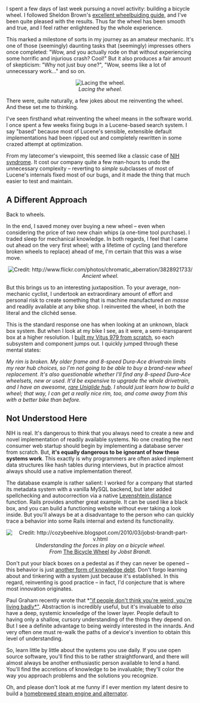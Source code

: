 I spent a few days of last week pursuing a novel activity: building a bicycle wheel. I followed Sheldon Brown's [excellent wheelbuiding guide](http://www.sheldonbrown.com/wheelbuild.html), and I've been quite pleased with the results. Thus far the wheel has been smooth and true, and I feel rather enlightened by the whole experience.

This marked a milestone of sorts in my journey as an amateur mechanic. It's one of those (seemingly) daunting tasks that (seemingly) impresses others once completed: &quot;Wow, and you actually rode on that without experiencing some horrific and injurious crash? Cool!&quot; But it also produces a fair amount of skepticism: &quot;Why not just buy one?&quot;, &quot;Wow, seems like a lot of unnecessary work...&quot; and so on.

<div style="text-align:center;"><img src="http://threebrothers.org/brendan/images/reinvent-wheel.jpg" alt="Lacing the wheel." /><br/><em>Lacing the wheel.</em></div>

There were, quite naturally, a few jokes about me reinventing the wheel. And these set me to thinking.

I've seen firsthand what reinventing the wheel means in the software world. I once spent a few weeks fixing bugs in a Lucene-based search system. I say &quot;based&quot; because most of Lucene's sensible, extensible default implementations had been ripped out and completely rewritten in some crazed attempt at optimization.

From my latecomer's viewpoint, this seemed like a classic case of [<abbr title="Not Invented Here">NIH</abbr> syndrome](http://en.wikipedia.org/wiki/Not_Invented_Here). It cost our company quite a few man-hours to undo the unnecessary complexity &ndash; reverting to *simple* subclasses of most of Lucene's internals fixed most of our bugs, and it made the thing that much easier to test and maintain.

## A Different Approach

Back to wheels.

In the end, I saved money over buying a new wheel &ndash; even when considering the price of two new chain whips (a one-time tool purchase). I traded sleep for mechanical knowledge. In both regards, I feel that I came out ahead on the very first wheel; with a lifetime of cycling (and therefore broken wheels to replace) ahead of me, I'm certain that this was a wise move.

<div style="text-align:center;"><img src="http://threebrothers.org/brendan/images/ancient-wheel.jpg" alt="Credit: http://www.flickr.com/photos/chromatic_aberration/3828921733/" title="Credit: http://www.flickr.com/photos/chromatic_aberration/3828921733/" /><br/><em>Ancient wheel.</em></div>

But this brings us to an interesting juxtaposition. To your average, non-mechanic cyclist, I undertook an extraordinary amount of effort and personal risk to create something that is machine manufactured *en masse* and readily available at any bike shop. I reinvented the wheel, in both the literal and the clich&eacute;d sense.

This is the standard response one has when looking at an unknown, black box system. But when I look at my bike I see, as it were, a semi-transparent box at a higher resolution. I [built my Vitus 979 from scratch](../vitus-979-reborn/), so each subsystem and component jumps out. I quickly jumped through these mental states:

<div class="codeBlock"><em>My rim is broken. My older frame and 8-speed Dura-Ace drivetrain limits my rear hub choices, so I'm not going to be able to buy a brand-new wheel replacement. It's also questionable whether I'll find any 8-speed Dura-Ace wheelsets, new or used. It'd be expensive to upgrade the whole drivetrain, and I have an awesome, <a href="http://www.sheldonbrown.com/k7.html#uniglide">rare Uniglide hub</a>. I should just learn how to build a wheel; that way, I can get a really nice rim, too, and come away from this with a better bike than before.</em></div>

## Not Understood Here

NIH is real. It's dangerous to think that you always need to create a new and novel implementation of readily available systems. No one creating the next consumer web startup should begin by implementing a database server from scratch. But, **it's equally dangerous to be ignorant of how these systems work**. This exactly is why programmers are often asked implement data structures like hash tables during interviews, but in practice almost always should use a native implementation thereof.

The database example is rather salient: I worked for a company that started its metadata system with a vanilla MySQL backend, but later added spellchecking and autocorrection via a native [Levenshtein distance](http://en.wikipedia.org/wiki/Levenshtein_distance) function. Rails provides another great example. It can be used like a black box, and you can build a functioning website without ever taking a look inside. But you'll always be at a disadvantage to the person who can quickly trace a behavior into some Rails internal and extend its functionality.

<div style="text-align:center;"><img src="http://threebrothers.org/brendan/images/forces-wheel.jpg" alt="Credit: http://cozybeehive.blogspot.com/2010/03/jobst-brandt-part-v.html" title="Credit: http://cozybeehive.blogspot.com/2010/03/jobst-brandt-part-v.html" /><br/><em>Understanding the forces in play on a bicycle wheel.<br/>From </em><a href="http://www.amazon.com/Bicycle-Wheel-3rd-Jobst-Brandt/dp/0960723668">The Bicycle Wheel</a><em> by Jobst Brandt.</em></div>

Don't put your black boxes on a pedestal as if they can never be opened &ndash; this behavior is just [another form of knowledge debt](http://nathanmarz.com/blog/your-company-has-a-knowledge-debt-problem.html). Don't forgo learning about and tinkering with a system just because it's established. In this regard, reinventing is good practice &ndash; in fact, I'd conjecture that is where most innovation originates.

Paul Graham recently wrote that *[&quot;if people don't think you're weird, you're living badly*&quot;](http://www.paulgraham.com/addiction.html). Abstraction is incredibly useful, but it's invaluable to *also* have a deep, systemic knowledge of the lower layer. People default to having only a shallow, cursory understanding of the things they depend on. But I see a definite advantage to being weirdly interested in the innards. And very often one must re-walk the paths of a device's invention to obtain this level of understanding.

So, learn little by little about the systems you use daily. If you use open source software, you'll find this to be rather straightforward, and there will almost always be another enthusiastic person available to lend a hand. You'll find the accretions of knowledge to be invaluable; they'll color the way you approach problems and the solutions you recognize.

Oh, and please don't look at me funny if I ever mention my latent desire to build a [homebrewed steam engine and alternator](http://www.otherpower.com/steamengine.shtml).
